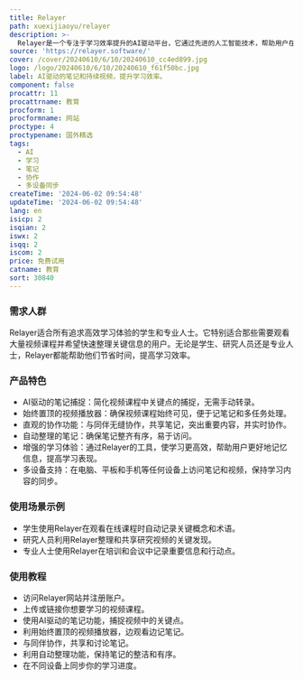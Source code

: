 ```yaml
---
title: Relayer
path: xuexijiaoyu/relayer
description: >-
  Relayer是一个专注于学习效率提升的AI驱动平台，它通过先进的人工智能技术，帮助用户在观看视频课程时自动捕捉关键点，简化笔记过程。Relayer还提供了始终置顶的视频播放器，确保用户在记笔记或多任务处理时不会丢失课程内容。此外，它还支持与同伴的无缝协作，共享笔记，突出重要部分，并实时协作。Relayer自动整理笔记，确保一切井井有条，易于访问。它还支持多设备访问，保持学习内容在电脑、平板和手机之间的同步。
source: 'https://relayer.software/'
cover: /cover/20240610/6/10/20240610_cc4ed899.jpg
logo: /logo/20240610/6/10/20240610_f61f50bc.jpg
label: AI驱动的笔记和持续视频，提升学习效率。
component: false
procattr: 11
procattrname: 教育
procform: 1
procformname: 网站
proctype: 4
proctypename: 国外精选
tags:
  - AI
  - 学习
  - 笔记
  - 协作
  - 多设备同步
createTime: '2024-06-02 09:54:48'
updateTime: '2024-06-02 09:54:48'
lang: en
isicp: 2
isqian: 2
iswx: 2
isqq: 2
iscom: 2
price: 免费试用
catname: 教育
sort: 30840
---
```




### 需求人群
Relayer适合所有追求高效学习体验的学生和专业人士。它特别适合那些需要观看大量视频课程并希望快速整理关键信息的用户。无论是学生、研究人员还是专业人士，Relayer都能帮助他们节省时间，提高学习效率。

### 产品特色
* AI驱动的笔记捕捉：简化视频课程中关键点的捕捉，无需手动转录。
* 始终置顶的视频播放器：确保视频课程始终可见，便于记笔记和多任务处理。
* 直观的协作功能：与同伴无缝协作，共享笔记，突出重要内容，并实时协作。
* 自动整理的笔记：确保笔记整齐有序，易于访问。
* 增强的学习体验：通过Relayer的工具，使学习更高效，帮助用户更好地记忆信息，提高学习表现。
* 多设备支持：在电脑、平板和手机等任何设备上访问笔记和视频，保持学习内容的同步。

### 使用场景示例
* 学生使用Relayer在观看在线课程时自动记录关键概念和术语。
* 研究人员利用Relayer整理和共享研究视频的关键发现。
* 专业人士使用Relayer在培训和会议中记录重要信息和行动点。

### 使用教程
* 访问Relayer网站并注册账户。
* 上传或链接你想要学习的视频课程。
* 使用AI驱动的笔记功能，捕捉视频中的关键点。
* 利用始终置顶的视频播放器，边观看边记笔记。
* 与同伴协作，共享和讨论笔记。
* 利用自动整理功能，保持笔记的整洁和有序。
* 在不同设备上同步你的学习进度。

  
